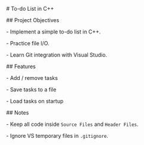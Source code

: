 \# To-do List in C++



\## Project Objectives

\- Implement a simple to-do list in C++.

\- Practice file I/O.

\- Learn Git integration with Visual Studio.



\## Features

\- Add / remove tasks

\- Save tasks to a file

\- Load tasks on startup



\## Notes

\- Keep all code inside `Source Files` and `Header Files`.

\- Ignore VS temporary files in `.gitignore`.





